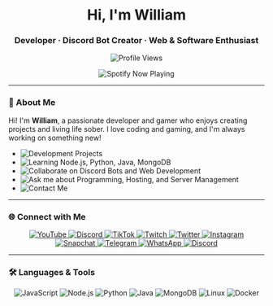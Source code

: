 <h1 align="center">Hi, I'm William</h1>
<h3 align="center">Developer · Discord Bot Creator · Web & Software Enthusiast</h3>

<p align="center">
  <img src="https://komarev.com/ghpvc/?username=william2sober&label=Profile%20views&color=0e75b6&style=flat" alt="Profile Views" />
</p>

<p align="center">
  <img src="https://spotify-github-profile.kittinanx.com/api/view.svg?uid=312byzmt3yb4w42d6l6di4vx2de4&cover_image=true&theme=default&show_offline=true&background_color=121212&interchange=true&bar_color=53b14f&bar_color_cover=true" alt="Spotify Now Playing"/>
</p>

---

### 🧠 About Me

Hi! I'm **William**, a passionate developer and gamer who enjoys creating projects and living life sober. I love coding and gaming, and I'm always working on something new!

- <img src="https://img.shields.io/badge/Development%20Projects-🔭-white?style=flat&logo=github&logoColor=white" alt="Development Projects" />  
- <img src="https://img.shields.io/badge/Learning-🌱%20Node.js,%20Python,%20Java,%20MongoDB-white?style=flat&logo=python&logoColor=white" alt="Learning Node.js, Python, Java, MongoDB" />  
- <img src="https://img.shields.io/badge/Open%20to%20Collaborate-👯%20Discord%20Bots%20%26%20Web%20Development-white?style=flat&logo=discord&logoColor=white" alt="Collaborate on Discord Bots and Web Development" />  
- <img src="https://img.shields.io/badge/Ask%20Me%20About-💬%20Programming,%20Hosting,%20Server%20Management-white?style=flat&logo=appveyor&logoColor=white" alt="Ask me about Programming, Hosting, and Server Management" />  
- <img src="https://img.shields.io/badge/Contact%20Me-%F0%9F%93%AB%20William2sober%40gmail.com-white?style=flat&logo=gmail&logoColor=white" alt="Contact Me" />

---

### 🌐 Connect with Me

<p align="center">
  <a href="https://www.youtube.com/@William2sober?sub_confirmation=1" target="_blank">
    <img src="https://img.shields.io/badge/YouTube-%F0%9F%8E%AC-white?style=flat&logo=youtube&logoColor=white" alt="YouTube" />
  </a>
  <a href="https://discord.gg/G8hJGkZMqD" target="_blank">
    <img src="https://img.shields.io/badge/Discord-%F0%9F%92%96-white?style=flat&logo=discord&logoColor=white" alt="Discord" />
  </a>
  <a href="https://www.tiktok.com/@william2sober" target="_blank">
    <img src="https://img.shields.io/badge/TikTok-%F0%9F%8C%98-white?style=flat&logo=tiktok&logoColor=white" alt="TikTok" />
  </a>
  <a href="https://www.twitch.tv/william2sober" target="_blank">
    <img src="https://img.shields.io/badge/Twitch-%F0%9F%8C%8F-white?style=flat&logo=twitch&logoColor=white" alt="Twitch" />
  </a>
  <a href="https://x.com/william2sober" target="_blank">
    <img src="https://img.shields.io/badge/Twitter-%F0%9F%93%9A-white?style=flat&logo=twitter&logoColor=white" alt="Twitter" />
  </a>
  <a href="https://www.instagram.com/william2sober" target="_blank">
    <img src="https://img.shields.io/badge/Instagram-%F0%9F%96%BC-white?style=flat&logo=instagram&logoColor=white" alt="Instagram" />
  </a>
  <a href="https://www.snapchat.com/add/william2sober" target="_blank">
    <img src="https://img.shields.io/badge/Snapchat-%F0%9F%94%8C-white?style=flat&logo=snapchat&logoColor=white" alt="Snapchat" />
  </a>
  <a href="https://t.me/william2sober" target="_blank">
    <img src="https://img.shields.io/badge/Telegram-%F0%9F%94%B6-white?style=flat&logo=telegram&logoColor=white" alt="Telegram" />
  </a>
  <a href="https://api.whatsapp.com/send/?phone=13099483484" target="_blank">
    <img src="https://img.shields.io/badge/WhatsApp-%F0%9F%92%A1-white?style=flat&logo=whatsapp&logoColor=white" alt="WhatsApp" />
  </a>
  <a href="https://willy.us.kg/discord" target="_blank">
    <img src="https://img.shields.io/badge/Discord-%F0%9F%92%96-white?style=flat&logo=discord&logoColor=white" alt="Discord" />
  </a>
</p>

---

### 🛠️ Languages & Tools

<p align="center">
  <img src="https://img.shields.io/badge/JavaScript-%F0%9F%92%BB-white?style=flat&logo=javascript&logoColor=white" alt="JavaScript" />
  <img src="https://img.shields.io/badge/Node.js-%F0%9F%92%BE-white?style=flat&logo=node.js&logoColor=white" alt="Node.js" />
  <img src="https://img.shields.io/badge/Python-%F0%9F%94%8C-white?style=flat&logo=python&logoColor=white" alt="Python" />
  <img src="https://img.shields.io/badge/Java-%F0%9F%92%9A-white?style=flat&logo=java&logoColor=white" alt="Java" />
  <img src="https://img.shields.io/badge/MongoDB-%F0%9F%94%B1-white?style=flat&logo=mongodb&logoColor=white" alt="MongoDB" />
  <img src="https://img.shields.io/badge/Linux-%F0%9F%97%AB-white?style=flat&logo=linux&logoColor=white" alt="Linux" />
  <img src="https://img.shields.io/badge/Docker-%F0%9F%92%A7-white?style=flat&logo=docker&logoColor=white" alt="Docker" />
</p>
